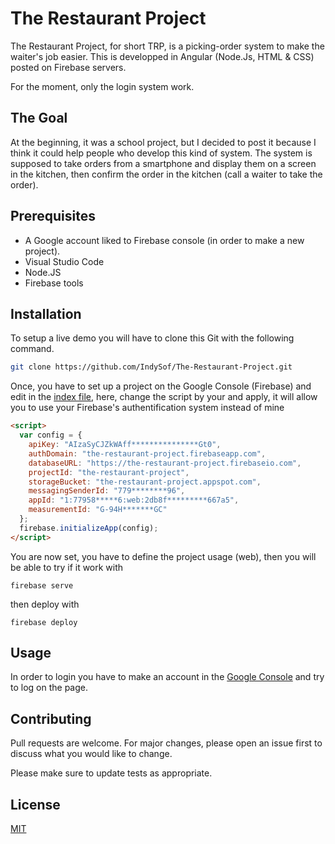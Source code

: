 # The Restaurant Project

The Restaurant Project, for short TRP, is a picking-order system to make the waiter's job easier. This is developped in Angular (Node.Js, HTML & CSS) posted on Firebase servers. 

For the moment, only the login system work.

## The Goal

At the beginning, it was a school project, but I decided to post it because I think it could help people who develop this kind of system. The system is supposed to take orders from a smartphone and display them on a screen in the kitchen, then confirm the order in the kitchen (call a waiter to take the order).

## Prerequisites
- A Google account liked to Firebase console (in order to make a new project).
- Visual Studio Code
- Node.JS
- Firebase tools

## Installation
 
To setup a live demo you will have to clone this Git with the following command.

```bash
git clone https://github.com/IndySof/The-Restaurant-Project.git
```
Once, you have to set up a project on the Google Console (Firebase) and edit in the [index file](https://github.com/IndySof/The-Restaurant-Project/blob/master/public/index.html), here, change the script by your and apply, it will allow you to use your Firebase's authentification system instead of mine

```html
<script>
  var config = {
    apiKey: "AIzaSyCJZkWAff***************Gt0",
    authDomain: "the-restaurant-project.firebaseapp.com",
    databaseURL: "https://the-restaurant-project.firebaseio.com",
    projectId: "the-restaurant-project",
    storageBucket: "the-restaurant-project.appspot.com",
    messagingSenderId: "779********96",
    appId: "1:77958*****6:web:2db8f*********667a5",
    measurementId: "G-94H*******GC"
  };
  firebase.initializeApp(config);
</script>
```
You are now set, you have to define the project usage (web), then you will be able to try if it work with 
```bath
firebase serve
```
then deploy with
```bath
firebase deploy
```


## Usage

In order to login you have to make an account in the [Google Console](https://console.firebase.google.com/project/your-project-name/authentication/users?hl=en) and try to log on the page.

## Contributing
Pull requests are welcome. For major changes, please open an issue first to discuss what you would like to change.

Please make sure to update tests as appropriate.

## License
[MIT](https://choosealicense.com/licenses/mit/)